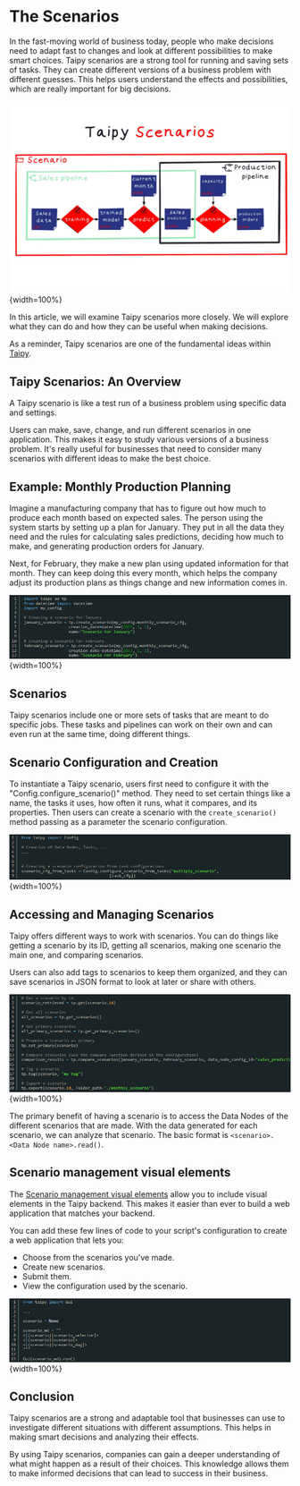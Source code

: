 # The Scenarios

In the fast-moving world of business today, people who make decisions need to adapt fast to changes and look at different possibilities to make smart choices. 
Taipy scenarios are a strong tool for running and saving sets of tasks. They can create different versions of a business problem with different guesses. 
This helps users understand the effects and possibilities, which are really important for big decisions.

![Scenarios](scenario_1_2.png){width=100%}

In this article, we will examine Taipy scenarios more closely. We will explore what they can do and how they can be useful when making decisions.

As a reminder, Taipy scenarios are one of the fundamental ideas within [Taipy](https://www.taipy.io/about-taipy/what-is-taipy-core/).

## Taipy Scenarios: An Overview

A Taipy scenario is like a test run of a business problem using specific data and settings.

Users can make, save, change, and run different scenarios in one application. This makes it easy to study various versions of a business problem. 
It's really useful for businesses that need to consider many scenarios with different ideas to make the best choice.

## Example: Monthly Production Planning

Imagine a manufacturing company that has to figure out how much to produce each month based on expected sales. The person using the system starts by setting up a plan for January. 
They put in all the data they need and the rules for calculating sales predictions, deciding how much to make, and generating production orders for January.

Next, for February, they make a new plan using updated information for that month. They can keep doing this every month, which helps the company adjust its production plans as things change and new information comes in.

![Monthly Production Planning](scenario_1.png){width=100%}

## Scenarios

Taipy scenarios include one or more sets of tasks that are meant to do specific jobs. These tasks and pipelines can work on their own and can even run at the same time, doing different things.

## Scenario Configuration and Creation

To instantiate a Taipy scenario, users first need to configure it with the "Config.configure_scenario()" method. They need to set certain things like a name, the tasks it uses, 
how often it runs, what it compares, and its properties.
Then users can create a scenario with the `create_scenario()` method passing as a parameter the scenario configuration.

![Scenario Configuration and Creation](scenario_2.png){width=100%}

## Accessing and Managing Scenarios

Taipy offers different ways to work with scenarios. You can do things like getting a scenario by its ID, getting all scenarios, making one scenario the main one, and comparing scenarios.

Users can also add tags to scenarios to keep them organized, and they can save scenarios in JSON format to look at later or share with others.

![Accessing and Managing Scenarios](scenario_3.png){width=100%}

The primary benefit of having a scenario is to access the Data Nodes of the different scenarios that are made. With the data generated for each scenario, we can analyze that scenario. 
The basic format is `<scenario>.<Data Node name>.read()`.

## Scenario management visual elements

The 
[Scenario management visual elements](https://docs.taipy.io/en/latest/manuals/gui/viselements/controls/#scenario-management-controls)
allow you to include visual elements in the Taipy backend. This makes it easier than ever to build a web application that matches your backend.

You can add these few lines of code to your script's configuration to create a web application that lets you:

- Choose from the scenarios you've made.
- Create new scenarios.
- Submit them.
- View the configuration used by the scenario.

![Scenario management visual elements](scenario_4.png){width=100%}

## Conclusion

Taipy scenarios are a strong and adaptable tool that businesses can use to investigate different situations with different assumptions. This helps in making smart decisions and analyzing their effects.

By using Taipy scenarios, companies can gain a deeper understanding of what might happen as a result of their choices. This knowledge allows them to make informed decisions that can lead to success in their business.
